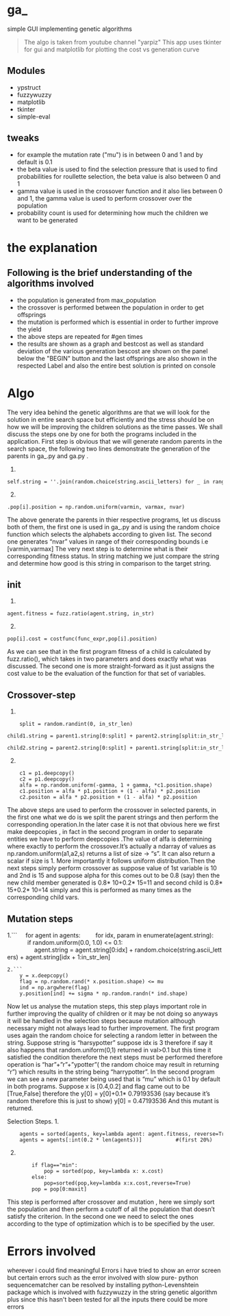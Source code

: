 # ga_
simple GUI implementing genetic algorithms
>The algo is taken from youtube channel "yarpiz"
This app uses tkinter for gui and matplotlib for plotting the cost vs generation curve

## Modules
* ypstruct
* fuzzywuzzy
* matplotlib
* tkinter
* simple-eval

## tweaks
  * for example the mutation rate ("mu") is in between 0 and 1 and by default is 0.1
  * the beta value is used to find the selection pressure that is used to find probabilities for roullette selection, the beta value is also 
   between 0 and 1
  * gamma value is used in the crossover function and it also lies between 0 and 1, the gamma value is used to perform crossover over
   the population
  * probability count is used for determining how much the children we want to be generated 

# the explanation
 ## Following is the brief understanding of the algorithms involved 
   * the population is generated from max_population 
   * the crossover is performed between the population in order to get offsprings
   * the mutation is performed which is essential in order to further improve the yield
   * the above steps are repeated for #gen times
   * the results are shown as a graph and bestcost as well as standard deviation of the various generation bescost are shown
            on the panel below the "BEGIN" button and the last offsprings are also shown in the respected Label and also the entire best solution
            is printed on console
# Algo
The very idea behind the genetic algorithms are that we will look for the solution in entire search space but efficiently and the stress should be on how we will be improving the children solutions as the time passes.
We shall discuss the steps one by one for both the programs included in the application.
First step is obvious that we will generate random parents in the search space, the following two lines demonstrate the generation of the parents in ga_.py and ga.py .

1.
```
self.string = ''.join(random.choice(string.ascii_letters) for _ in range(length))
```
2.
```
.pop[i].position = np.random.uniform(varmin, varmax, nvar)
```


The above generate the parents in thier respective programs, let us discuss both of them, the first one is used in ga_.py and is using the random choice function which selects the alphabets according to given list. The second one generates “nvar” values in range of their corresponding bounds i.e [varmin,varmax]
The very next step is to determine what is their corresponding fitness status.
In string matching we just compare the string and determine how good is this string in comparison to the target string.
## init

1.
```
agent.fitness = fuzz.ratio(agent.string, in_str)
```

2.
```
pop[i].cost = costfunc(func_expr,pop[i].position)
```
As we can see that in the first program fitness of a child is calculated by fuzz.ratio(), which takes in two parameters and does exactly what was discussed. The second one is more straight-forward as it just assigns the cost value to be the evaluation of the function for that set of variables. 


## Crossover-step
1.
```
    split = random.randint(0, in_str_len)
    child1.string = parent1.string[0:split] + parent2.string[split:in_str_len]
    child2.string = parent2.string[0:split] + parent1.string[split:in_str_len]
```

2.
```
    c1 = p1.deepcopy()
    c2 = p1.deepcopy()
    alfa = np.random.uniform(-gamma, 1 + gamma, *c1.position.shape)
    c1.position = alfa * p1.position + (1 - alfa) * p2.position
    c2.positon = alfa * p2.position + (1 - alfa) * p2.position
 ```

The above steps are used to perform the crossover in selected parents, in the first one what we do is we split the parent strings and then perform the corresponding operation.In the later case it is not that obvious here we first make deepcopies , in fact in the second program in order to separate entities we have to perform deepcopies .The value of alfa is determining where exactly to perform the crossover.It’s actually a ndarray of values as np.random.uniform(a1,a2,s) returns a list of size -> “s”.
It can also return a scalar if size is 1. More importantly it follows uniform distribution.Then the next steps simply perform crossover as suppose value of 1st  variable is 10 and  2nd is 15 and suppose alpha for this comes out to be 0.8 (say) then the new child member generated is 
0.8* 10+0.2* 15=11 and second child is 0.8* 15+0.2* 10=14
simply and this is performed as many times as the corresponding child vars.

## Mutation steps

1.```
    for agent in agents:
        for idx, param in enumerate(agent.string):
            if random.uniform(0.0, 1.0) <= 0.1:
                agent.string = agent.string[0:idx] + random.choice(string.ascii_letters) + agent.string[idx + 1:in_str_len]
  ```
2.```
    y = x.deepcopy()
    flag = np.random.rand(* x.position.shape) <= mu
    ind = np.argwhere(flag)
    y.position[ind] += sigma * np.random.randn(* ind.shape)
 ```
Now let us analyse the mutation steps, this step plays important role in further improving the quality of children or it may be not doing so anyways it will be handled in the selection steps because mutation although necessary might not always lead to further improvement.
The first program uses again the random choice for selecting a random letter in between the string. Suppose string is “harsypotter” suppose idx is 3 therefore if say it also happens that random.uniform(0,1) returned in val>0.1 but this time it satisfied the condition therefore the next steps must be performed therefore operation is “har”+”r”+”ypotter”( the random choice may result in returning “r”) which results in the string being “harrypotter”.
In the second program we can see a new parameter being used that is “mu” which is 0.1 by default in both programs. 
Suppose x is [0.4,0.2] and flag came out to be [True,False] therefore the
y[0] = y[0]+0.1* 0.79193536                                            (say because it’s random therefore this is just to show)
y[0] =  0.47193536
And this mutant is returned.

Selection Steps.
1.
```
    agents = sorted(agents, key=lambda agent: agent.fitness, reverse=True)
    agents = agents[:int(0.2 * len(agents))]           #(first 20%)
```

2.
```
        if flag=="min":
            pop = sorted(pop, key=lambda x: x.cost)
        else:
            pop=sorted(pop,key=lambda x:x.cost,reverse=True)
        pop = pop[0:maxit]
```


This step is performed after crossover and mutation , here we simply sort the population and then perform a cutoff of all the population that doesn’t satisfy the criterion.
In the second one we need to select the ones according to the type of optimization which is to be specified by the user.

# Errors involved
  wherever i could find meaningful Errors i have tried to show an error screen but certain errors such as the error involved with slow pure-
  python sequencematcher can be resolved by installing python-Levenshtein package which is involved with fuzzywuzzy in the string genetic 
  algorithm plus since this hasn't been tested for all the inputs there could be more errors
